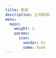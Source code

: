 ```yaml
---
title: 新闻
description: 公司新闻。
menu:
  main:
    weight: 2
    params:
      icon:
        vendor: bs
        name: book
---
```

